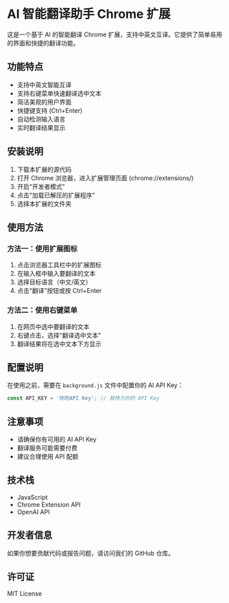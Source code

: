 # AI 智能翻译助手 Chrome 扩展

这是一个基于 AI 的智能翻译 Chrome 扩展，支持中英文互译。它提供了简单易用的界面和快捷的翻译功能。

## 功能特点

- 支持中英文智能互译
- 支持右键菜单快速翻译选中文本
- 简洁美观的用户界面
- 快捷键支持 (Ctrl+Enter)
- 自动检测输入语言
- 实时翻译结果显示

## 安装说明

1. 下载本扩展的源代码
2. 打开 Chrome 浏览器，进入扩展管理页面 (chrome://extensions/)
3. 开启"开发者模式"
4. 点击"加载已解压的扩展程序"
5. 选择本扩展的文件夹

## 使用方法

### 方法一：使用扩展图标

1. 点击浏览器工具栏中的扩展图标
2. 在输入框中输入要翻译的文本
3. 选择目标语言（中文/英文）
4. 点击"翻译"按钮或按 Ctrl+Enter

### 方法二：使用右键菜单

1. 在网页中选中要翻译的文本
2. 右键点击，选择"翻译选中文本"
3. 翻译结果将在选中文本下方显示

## 配置说明

在使用之前，需要在 `background.js` 文件中配置你的 AI API Key：

```javascript
const API_KEY = '你的API Key'; // 替换为你的 API Key
```

## 注意事项

- 请确保你有可用的 AI API Key
- 翻译服务可能需要付费
- 建议合理使用 API 配额

## 技术栈

- JavaScript
- Chrome Extension API
- OpenAI API

## 开发者信息

如果你想要贡献代码或报告问题，请访问我们的 GitHub 仓库。

## 许可证

MIT License 